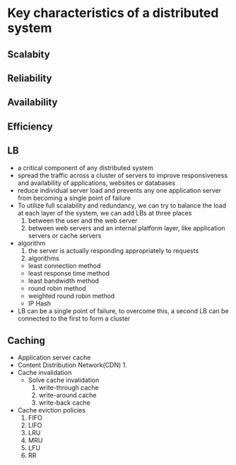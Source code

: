 # Key characteristics of a distributed system
## Scalabity

## Reliability

## Availability

## Efficiency

## LB
- a critical component of any distributed system
- spread the traffic across a cluster of servers to improve responsiveness and availability of applications, websites or databases
- reduce individual server load and prevents any one application server from becoming a single point of failure
- To utilize full scalability and redundancy, we can try to balance the load at each layer of the system, we can add LBs at three places
  1. between the user and the web server
  2. between web servers and an internal platform layer, like application servers or cache servers
- algorithm
  1. the server is actually responding appropriately to requests
  2. algorithms
    - least connection method
    - least response time method
    - least bandwidth method
    - round robin method
    - weighted round robin method
    - IP Hash
- LB can be a single point of failure, to overcome this, a second LB can be connected to the first to form a cluster

## Caching
- Application server cache
- Content Distribution Network(CDN)
  1. 
- Cache invalidation
  - Solve cache invalidation
    1. write-through cache
    2. write-around cache
    3. write-back cache
- Cache eviction policies
  1. FIFO
  2. LIFO
  3. LRU
  4. MRU
  5. LFU
  6. RR
